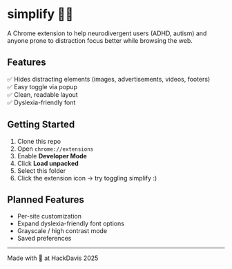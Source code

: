 # simplify 🧠✨

A Chrome extension to help neurodivergent users (ADHD, autism) and anyone prone to distraction focus better while browsing the web.

## Features

✅ Hides distracting elements (images, advertisements, videos, footers)  
✅ Easy toggle via popup  
✅ Clean, readable layout  
✅ Dyslexia-friendly font

## Getting Started

1. Clone this repo
2. Open `chrome://extensions`
3. Enable **Developer Mode**
4. Click **Load unpacked**
5. Select this folder
6. Click the extension icon → try toggling simplify :)

## Planned Features

- Per-site customization
- Expand dyslexia-friendly font options
- Grayscale / high contrast mode 
- Saved preferences

---

Made with 💚 at HackDavis 2025 
